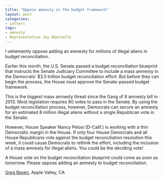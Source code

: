 ```yaml
---
title: "Oppose amnesty in the budget framework"
layout: post
categories:
- Letters
tags:
- amnesty
- Representative Jay Obernolte
---
```


I vehemently oppose adding an amnesty for millions of illegal aliens in budget reconciliation.

Earlier this month, the U.S. Senate passed a budget reconciliation blueprint that instructs the Senate Judiciary Committee to include a mass amnesty in the Democrats' $3.5 trillion budget reconciliation effort. But before they can begin the process, the House must approve the Senate-passed budget framework.

This is the biggest mass amnesty threat since the Gang of 8 amnesty bill in 2013. Most legislation requires 60 votes to pass in the Senate. By using the budget reconciliation process, however, Democrats can secure an amnesty for an estimated 8 million illegal aliens without a single Republican vote in the Senate.

However, House Speaker Nancy Pelosi (D-Calif.) is working with a thin Democratic margin in the House. If only four House Democrats and all House Republicans vote against the budget reconciliation resolution this week, it could cause Democrats to rethink the effort, including the inclusion of a mass amnesty for illegal aliens. You could be the deciding vote!

A House vote on the budget reconciliation blueprint could come as soon as tomorrow. Please oppose adding an amnesty to budget reconciliation.

[Greg Raven](https://www.gregraven.org/), Apple Valley, CA